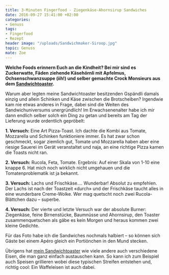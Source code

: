 ```yaml
---
title: 3-Minuten Fingerfood - Ziegenkäse-Ahornsirup Sandwiches
date: 2016-09-27 15:41:00 +02:00
categories:
- Genuss
tags:
- Fingerfood
- Rezept
header image: "/uploads/Sandwichmaker-Siroop.jpg"
topic: Genuss
mate: Zoe
---
```


**Welche Foods erinnern Euch an die Kindheit? Bei mir sind es Zuckerwatte, Fäden ziehende Käsehörnli mit Apfelmus, Ochsenschwanzsuppe (iih!) und selber gemachte Crock Monsieurs aus dem [Sandwichtoaster](https://siroop.ch/wohnen-haushalt/kuechengeraete/toaster?q=Sandwich&utm_source=smates&utm_medium=editorial&utm_campaign=smates_q416_manuela&utm_content=sandwichmaker).**

Warum aber legten meine Sandwichtoaster besitzenden Gspändli damals einzig und allein Schinken und Käse zwischen die Brotscheiben? Irgendwie kam nie etwas anderes in Frage, dabei sind die Weiten des Sandwichuniversums unergründlich! Im Erwachsenenalter habe ich mir dann endlich selber solch ein Ding zu getan und bereits am Tag der Lieferung wurde ordentlich gepröbelt:

**1. Versuch:** Eine Art Pizza-Toast. Ich dachte die Kombi aus Tomate, Mozzarella und Schinken funktioniere immer. Es hat zwar schon geschmeckt, sogar ziemlich gut, Tomate und Mozzarella haben aber eine riesige Sauerei im Gerät veranstaltet und naja, an eine richtige Pizza kamen die Toasts nicht ran.


**2. Versuch:** Rucola, Feta, Tomate. Ergebnis: Auf einer Skala von 1-10 eine knappe 6. Hat mich noch wirklich nicht umgehauen und die Tomatenproblematik ist ja bekannt.


**3. Versuch:** Lachs und Frischkäse.... Wunderbar! Absolut zu empfehlen. Der Lachs ist nach der Toastzeit «durch» und der Frischkäse taucht alles in eine wunderbare Creme-Wolke. Wer mag quetscht noch zwei Rucola-Blättchen dazu – superbe.


**4. Versuch:** Der vierte und letzte Versuch war der absolute Burner: Ziegenkäse, feine Birnenstücke, Baumnüsse und Ahornsirup, den Toaster zusammenquetschen als gäbe es kein Morgen und heraus kommen zwei kleine Gedichte.


Für das Foto habe ich die Sandwiches nochmals halbiert – so können sich Gäste bei einem Apéro gleich ein Portiönchen in den Mund stecken.


Übrigens hat [mein Sandwichtoaster](https://siroop.ch/wohnen-haushalt/kuechengeraete/toaster/tristar-sandwich-maker-sa-3056-284190) wie viele andere auch verschiedene Eisen, die man ganz einfach austauschen kann. So kann ich zum Beispiel auch Speisen grillieren wobei diese typischen Streifen entstehen und, richtig cool: Ein Waffeleisen ist auch dabei.